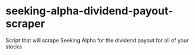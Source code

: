 # seeking-alpha-dividend-payout-scraper
Script that will scrape Seeking Alpha for the dividend payout for all of your stocks
